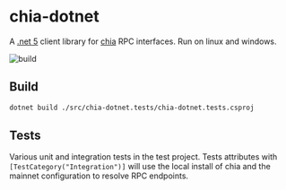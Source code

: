 # chia-dotnet
A [.net 5](https://dotnet.microsoft.com/download/dotnet/5.0) client library for [chia](https://github.com/Chia-Network/chia-blockchain) RPC interfaces. Run on linux and windows.

![build](https://github.com/dkackman/chia-dotnet/actions/workflows/dotnet.yml/badge.svg)

## Build 

````bash
dotnet build ./src/chia-dotnet.tests/chia-dotnet.tests.csproj
````

## Tests

Various unit and integration tests in the test project. Tests attributes with `[TestCategory("Integration")]` will use the local install of chia and the mainnet configuration to resolve RPC endpoints. 
